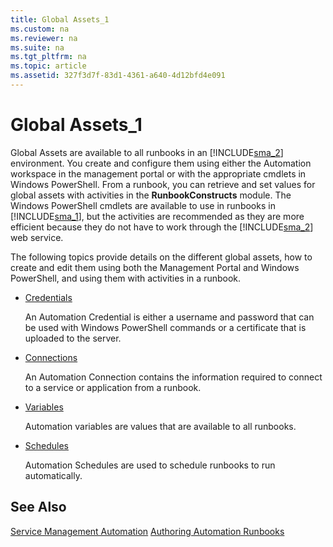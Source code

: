 ```yaml
---
title: Global Assets_1
ms.custom: na
ms.reviewer: na
ms.suite: na
ms.tgt_pltfrm: na
ms.topic: article
ms.assetid: 327f3d7f-83d1-4361-a640-4d12bfd4e091
---
```

# Global Assets_1
Global Assets are available to all runbooks in an [!INCLUDE[sma_2](../Token/sma_2_md.md)] environment.  You create and configure them using either the Automation workspace in the management portal or with the appropriate cmdlets in Windows PowerShell. From a runbook, you can retrieve and set values for global assets with activities in the **RunbookConstructs** module. The Windows PowerShell cmdlets are available to use in runbooks in [!INCLUDE[sma_1](../Token/sma_1_md.md)], but the activities are recommended as they are more efficient because they do not have to work through the [!INCLUDE[sma_2](../Token/sma_2_md.md)] web service.

The following topics provide details on the different global assets, how to create and edit them using both the Management Portal and Windows PowerShell, and using them with activities in a runbook.

-   [Credentials](../Topic/Credentials.md)

    An Automation Credential is either a username and password that can be used with Windows PowerShell commands or a certificate that is uploaded to the server.

-   [Connections](../Topic/Connections.md)

    An Automation Connection contains the information required to connect to a service or application from a runbook.

-   [Variables](../Topic/Variables.md)

    Automation variables are values that are available to all runbooks.

-   [Schedules](../Topic/Schedules.md)

    Automation Schedules are used to schedule runbooks to run automatically.

## See Also
[Service Management Automation](../Topic/Service-Management-Automation.md)
[Authoring Automation Runbooks](../Topic/Authoring-Automation-Runbooks.md)

